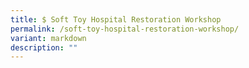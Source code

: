 ```yaml
---
title: $ Soft Toy Hospital Restoration Workshop
permalink: /soft-toy-hospital-restoration-workshop/
variant: markdown
description: ""
---
```


